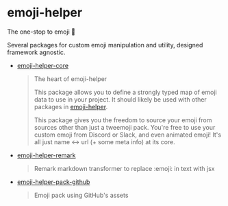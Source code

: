 # emoji-helper

The one-stop to emoji 💃

Several packages for custom emoji manipulation and utility, designed framework agnostic.

- [emoji-helper-core](./packages/core)

  > The heart of emoji-helper
  >
  > This package allows you to define a strongly typed map of emoji data to use in your project. It should likely be used with other packages in [emoji-helper](https://github.com/khinshankhan/emoji-helper).
  >
  > This package gives you the freedom to source your emoji from sources other than just a tweemoji pack. You're free to use your custom emoji from Discord or Slack, and even animated emoji! It's all just name <-> url (+ some meta info) at its core.

- [emoji-helper-remark](./packages/remark)

  > Remark markdown transformer to replace :emoji: in text with jsx

- [emoji-helper-pack-github](./packages/packs/github)
  > Emoji pack using GitHub's assets
